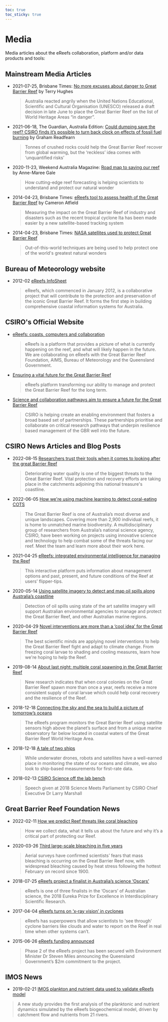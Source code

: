```yaml
---
toc: true
toc_sticky: true
---
```


# Media

Media articles about the eReefs collaboration, platform and/or data products and tools:

## Mainstream Media Articles

- 2021-07-25, Brisbane Times: [No more excuses about danger to Great Barrier Reef](https://www.brisbanetimes.com.au/national/no-more-excuses-on-danger-to-great-barrier-reef-20210725-p58cp7.html) by Terry Hughes
  > Australia reacted angrily when the United Nations Educational, Scientific and Cultural Organisation (UNESCO) released a draft decision in late June to place the Great Barrier Reef on the list of World Heritage Areas “in danger”.


- 2021-06-18, The Guardian, Australia Edition: [Could dumping save the reef? CSIRO finds it’s possible to turn back clock on effects of fossil fuel burning](https://www.theguardian.com/environment/2021/jun/08/could-dumping-save-the-reef-csiro-finds-its-possible-to-turn-back-clock-on-effects-of-fossil-fuel-burning) by Graham Readfearn
  >Tonnes of crushed rocks could help the Great Barrier Reef recover from global warming, but the ‘reckless’ idea comes with ‘unquantified risks’

- 2020-11-23, Weekend Australia Magazine: [Road map to saving our reef](https://www.theaustralian.com.au/weekend-australian-magazine/road-map-to-saving-our-reef/news-story/3756d1a11d4e0b13896cda77d148648b) by Anne-Maree Gale
  > How cutting-edge reef forecasting is helping scientists to understand and protect our natural wonder

- 2014-04-23, Brisbane Times: [eReefs tool to assess health of the Great Barrier Reef](https://www.brisbanetimes.com.au/environment/ereefs-tool-to-assess-health-of-the-great-barrier-reef-20140423-373u3.html) by Cameron Atfield
  > Measuring the impact on the Great Barrier Reef of industry and disasters such as the recent tropical cyclone Ita has been made easier by a new satellite-based tracking system

- 2014-04-23, Brisbane Times: [NASA satellites used to protect Great Barrier Reef](https://www.brisbanetimes.com.au/national/queensland/nasa-satellites-used-to-protect-great-barrier-reef-20140423-372xe.html)  
  > Out-of-this-world techniques are being used to help protect one of the world's greatest natural wonders

## Bureau of Meteorology website

- 2012-02 [eReefs InfoSheet](http://www.bom.gov.au/environment/eReefs_Infosheet.pdf)
  > eReefs, which commenced in January 2012, is a collaborative project that will contribute to
the protection and preservation of the iconic Great Barrier Reef. It forms the first step in
building comprehensive coastal information systems for Australia.

## CSIRO's Official Website

- [eReefs: coasts, computers and collaboration](https://www.csiro.au/en/research/natural-environment/oceans/eReefs)
  > eReefs is a platform that provides a picture of what is currently happening on the reef, and what will likely happen in the future. We are collaborating on eReefs with the Great Barrier Reef Foundation, AIMS, Bureau of Meteorology and the Queensland Government. 

- [Ensuring a vital future for the Great Barrier Reef](https://www.csiro.au/en/research/natural-environment/oceans/eReefs-management-system)
  > eReefs platform transforming our ability to manage and protect the Great Barrier Reef for the long term. 

- [Science and collaboration pathways aim to ensure a future for the Great Barrier Reef](https://www.csiro.au/en/research/natural-environment/oceans/Reef-2050-diagram)
  > CSIRO is helping create an enabling environment that fosters a broad based set of partnerships. These partnerships prioritise and collaborate on critical research pathways that underpin resilience based management of the GBR well into the future.

## CSIRO News Articles and Blog Posts

- 2022-08-15 [Researchers trust their tools when it comes to looking after the great Barrier Reef](https://www.csiro.au/en/news/all/articles/2022/august/great-barrier-reef-erosion-control)
  > Deteriorating water quality is one of the biggest threats to the Great Barrier Reef. Vital protection and recovery efforts are taking place in the catchments adjoining this national treasure's coastline. 

- 2022-06-05 [How we're using machine learning to detect coral-eating COTS](https://www.csiro.au/en/news/all/articles/2022/june/how-were-using-machine-learning-to-detect-coral-eating-cots)
  > The Great Barrier Reef is one of Australia’s most diverse and unique landscapes. Covering more than 2,900 individual reefs, it is home to unmatched marine biodiversity. A multidisciplinary group of researchers from Australia’s national science agency, CSIRO, have been working on projects using innovative science and technology to help combat some of the threats facing our reef. Meet the team and learn more about their work here.

- 2021-04-25 [eReefs: integrated environmental intelligence for managing the Reef](https://www.csiro.au/en/news/all/articles/2021/april/ereefs-integrated-environmental-intelligence-for-managing-the-reef)
  > This interactive platform puts information about management options and past, present, and future conditions of the Reef at users’ flipper-tips. 

- 2020-05-14 [Using satellite imagery to detect and map oil spills along Australia’s coastline](https://www.csiro.au/en/news/all/articles/2020/may/satellite-imagery-to-detect-oil-spills)
  > Detection of oil spills using state of the art satellite imagery will support Australian environmental agencies to manage and protect the Great Barrier Reef, and other Australian marine regions. 

- 2020-04-29 [Novel interventions are more than a ‘cool idea’ for the Great Barrier Reef](https://www.csiro.au/en/news/all/articles/2020/april/novel-interventions-are-more-than-a-cool-idea-for-the-great-barrier-reef)
  > The best scientific minds are applying novel interventions to help the Great Barrier Reef fight and adapt to climate change. From freezing coral larvae to shading and cooling measures, learn how we're hoping to help the Reef. 

- 2019-08-14 [About last night: multiple coral spawning in the Great Barrier Reef](https://blog.csiro.au/how-multiple-coral-spawning-is-helping/)
  > New research indicates that when coral colonies on the Great Barrier Reef spawn more than once a year, reefs receive a more consistent supply of coral larvae which could help coral recovery and the resilience of the Reef.

- 2018-12-18 [Connecting the sky and the sea to build a picture of tomorrow’s oceans](https://www.csiro.au/en/news/all/articles/2018/december/ocean-monitoring)
  > The eReefs program monitors the Great Barrier Reef using satellite sensors high above the planet’s surface and from a unique marine observatory far below located in coastal waters of the Great Barrier Reef World Heritage Area. 

- 2018-12-18 [A tale of two ships](https://www.csiro.au/en/news/all/articles/2018/december/a-tale-of-two-ships)
  > While underwater drones, robots and satellites have a well-earned place in monitoring the state of our oceans and climate, we also look to ship-based measurements for first-rate data. 

- 2018-02-13 [CSIRO Science off the lab bench](https://www.csiro.au/en/news/all/news/2018/february/2018-science-meets-parliament)  
  > Speech given at 2018 Science Meets Parliament by CSIRO Chief Executive Dr Larry Marshall 

## Great Barrier Reef Foundation News

- 2022-02-11 [How we predict Reef threats like coral bleaching](https://www.barrierreef.org/news/explainers/predicting-coral-bleaching-great-barrier-reef)
  > How we collect data, what it tells us about the future and why it’s a critical part of protecting our Reef. 

- 2020-03-26 [Third large-scale bleaching in five years](https://www.barrierreef.org/news/news/Third-large-scale-bleaching-in-five-years)
  > Aerial surveys have confirmed scientists’ fears that mass bleaching is occurring on the Great Barrier Reef now, with widespread bleaching caused by heat stress following the hottest February on record since 1900.

- 2018-07-25 [eReefs project a finalist in Australia’s science ‘Oscars’](https://www.barrierreef.org/news/news/ereefs-project-a-finalist-in-australia-s-science-oscars)
  > eReefs is one of three finalists in the ‘Oscars’ of Australian science, the 2018 Eureka Prize for Excellence in Interdisciplinary Scientific Research. 

- 2017-04-04 [eReefs turns on ‘x-ray vision’ in cyclones](https://www.barrierreef.org/news/media-release/ereefs-turns-on-x-ray-vision-in-cyclones)
  > eReefs has superpowers that allow scientists to 'see through' cyclone barriers like clouds and water to report on the Reef in real time when other systems can’t.

- 2015-06-26 [eReefs funding announced](https://www.barrierreef.org/news/news/ereefs-funding-announced)
  > Phase 2 of the eReefs project has been secured with Environment Minister Dr Steven Miles announcing the Queensland Government’s $2m commitment to the project.

## IMOS News

- 2019-02-21 [IMOS plankton and nutrient data used to validate eReefs model](https://imos.org.au/news/newsitem/imos-plankton-and-nutrient-data-used-to-validate-ereefs-model/)
 >  A new study provides the first analysis of the planktonic and nutrient dynamics simulated by the eReefs biogeochemical model, driven by catchment flow and nutrients from 21 rivers.
